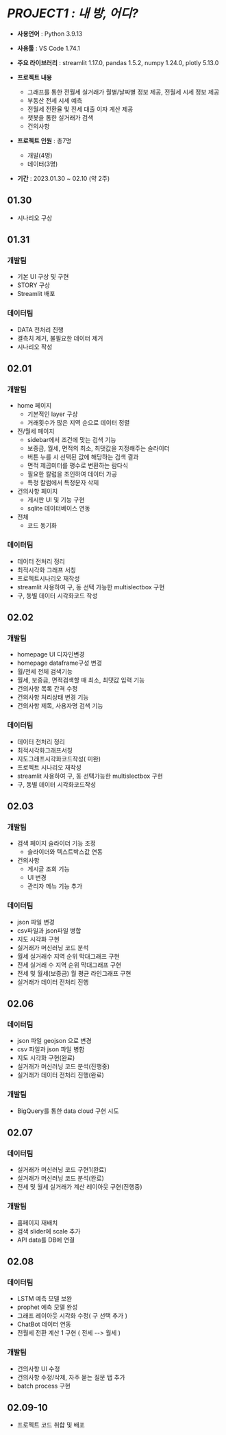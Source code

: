 # *PROJECT1 : 내 방, 어디?*

 - **사용언어** : Python 3.9.13
 - **사용툴** : VS Code 1.74.1
 - **주요 라이브러리** : streamlit 1.17.0, pandas 1.5.2, numpy 1.24.0, plotly 5.13.0
 - **프로젝트 내용**
    - 그래프를 통한 전월세 실거래가 월별/날짜별 정보 제공, 전월세 시세 정보 제공
    - 부동산 전세 시세 예측
    - 전월세 전환율 및 전세 대출 이자 계산 제공
    - 챗봇을 통한 실거래가 검색
    - 건의사항

 - **프로젝트 인원** : 총7명
    - 개발(4명)
    - 데이터(3명)
 - **기간** : 2023.01.30 ~ 02.10 (약 2주)


## 01.30
 - 시나리오 구상

## 01.31
### 개발팀
 - 기본 UI 구상 및 구현
 - STORY 구상
 - Streamlit 배포
### 데이터팀
 + DATA 전처리 진행
 + 결측치 제거, 불필요한 데이터 제거
 + 시나리오 작성

## 02.01
### 개발팀
- home 페이지
    - 기본적인 layer 구상
    - 거래횟수가 많은 지역 순으로 데이터 정렬
- 전/월세 페이지
    - sidebar에서 조건에 맞는 검색 기능
    - 보증금, 월세, 면적의 최소, 최댓값을 지정해주는 슬라이더
    - 버튼 누를 시 선택된 값에 해당하는 검색 결과
    - 면적 제곱미터를 평수로 변환하는 람다식
    - 필요한 칼럼을 조인하여 데이터 가공
    - 특정 칼럼에서 특정문자 삭제
- 건의사항 페이지
    - 게시판 UI 및 기능 구현
    - sqlite 데이터베이스 연동
- 전체
    - 코드 동기화
### 데이터팀
 - 데이터 전처리 정리
 - 최적시각화 그래프 서칭
 - 프로젝트시나리오 재작성
 - streamlit 사용하여 구, 동 선택 가능한 multislectbox 구현
 - 구, 동별 데이터 시각화코드 작성
 
## 02.02
### 개발팀
- homepage UI 디자인변경
- homepage dataframe구성 변경
- 월/전세 전체 검색기능
- 월세, 보증금, 면적검색할 때 최소, 최댓값 입력 기능
- 건의사항 목록 간격 수정
- 건의사항 처리상태 변경 기능
- 건의사항 제목, 사용자명 검색 기능
### 데이터팀
- 데이터 전처리 정리
- 최적시각화그래프서칭
- 지도그래프시각화코드작성( 미완)
- 프로젝트 시나리오 재작성
- streamlit 사용하여 구, 동 선택가능한 multislectbox 구현
-  구, 동별 데이터 시각화코드작성

## 02.03
### 개발팀
- 검색 페이지 슬라이더 기능 조정
    + 슬라이더와 텍스트박스값 연동
- 건의사항
    + 게시글 조회 기능
    + UI 변경
    + 관리자 메뉴 기능 추가
### 데이터팀
- json 파일 변경
- csv파일과 json파일 병합
- 지도 시각화 구현
- 실거래가 머신러닝 코드 분석
- 월세 실거래수 지역 순위 막대그래프 구현
- 전세 실거래 수 지역 순위 막대그래프 구현
- 전세 및 월세(보증금) 월 평균 라인그래프 구현
- 실거래가 데이터 전처리 진행


## 02.06
### 데이터팀
- json  파일 geojson 으로 변경
- csv 파일과 json 파일 병합
-  지도 시각화 구현(완료)
-  실거래가 머신러닝 코드 분석(진행중)
-  실거래가 데이터 전처리 진행(완료)
### 개발팀
- BigQuery를 통한 data cloud 구현 시도 


## 02.07
### 데이터팀
- 실거래가 머신러닝 코드 구현1(완료)
- 실거래가 머신러닝 코드 분석(완료)
- 전세 및 월세 실거래가 계산 레이아웃 구현(진행중)
### 개발팀
- 홈페이지 재배치
- 검색 slider에 scale 추가
- API data를 DB에 연결

## 02.08
### 데이터팀
- LSTM 예측 모델 보완
- prophet 예측 모델 완성
- 그래프 레이아웃 시각화 수정( 구 선택 추가 )
- ChatBot 데이터 연동
- 전월세 전환 계산 1 구현 ( 전세 --> 월세 )


### 개발팀
- 건의사항 UI 수정
- 건의사항 수정/삭제, 자주 묻는 질문 탭 추가
- batch process 구현


## 02.09-10
- 프로젝트 코드 취합 및 배포
